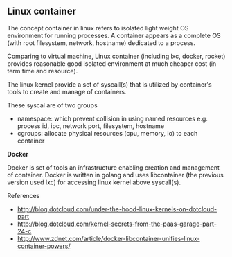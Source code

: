 ## Linux container

The concept container in linux refers to isolated light weight OS environment for running processes. A container appears as a complete OS (with root filesystem, network, hostname) dedicated to a process. 

Comparing to virtual machine, Linux container (including lxc, docker, rocket) provides reasonable good isolated environment at much cheaper cost (in term time and resource).

The linux kernel provide a set of syscall(s) that is utilized by container's tools to create and manage of containers.

These syscal are of two groups

* namespace: which prevent collision in using named resources e.g. process id, ipc, network port, filesystem, hostname
* cgroups: allocate physical resources (cpu, memory, io) to each container

**Docker**

Docker is set of tools an infrastructure enabling creation and management of container. Docker is written in golang and uses libcontainer (the previous version used lxc) for accessing linux kernel above syscall(s).

References

* http://blog.dotcloud.com/under-the-hood-linux-kernels-on-dotcloud-part
* http://blog.dotcloud.com/kernel-secrets-from-the-paas-garage-part-24-c
* http://www.zdnet.com/article/docker-libcontainer-unifies-linux-container-powers/
